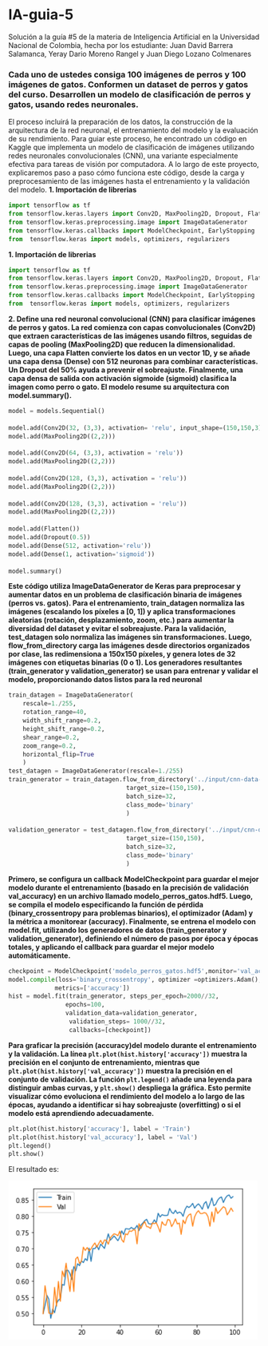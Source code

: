 # IA-guia-5
Solución a la guía #5 de la materia de Inteligencia Artificial en la Universidad Nacional de Colombia, hecha por los estudiante: Juan David Barrera Salamanca, Yeray Dario Moreno Rangel y Juan Diego Lozano Colmenares

### Cada uno de ustedes consiga 100 imágenes de perros y 100 imágenes de gatos. Conformen un dataset de perros y gatos del curso. Desarrollen un modelo de clasificación de perros y gatos, usando redes neuronales.

El proceso incluirá la preparación de los datos, la construcción de la arquitectura de la red neuronal, el entrenamiento del modelo y la evaluación de su rendimiento. Para guiar este proceso, he encontrado un código en Kaggle que implementa un modelo de clasificación de imágenes utilizando redes neuronales convolucionales (CNN), una variante especialmente efectiva para tareas de visión por computadora. A lo largo de este proyecto, explicaremos paso a paso cómo funciona este código, desde la carga y preprocesamiento de las imágenes hasta el entrenamiento y la validación del modelo.
**1. Importación de librerias**
```python
import tensorflow as tf 
from tensorflow.keras.layers import Conv2D, MaxPooling2D, Dropout, Flatten, Dense
from tensorflow.keras.preprocessing.image import ImageDataGenerator
from tensorflow.keras.callbacks import ModelCheckpoint, EarlyStopping
from  tensorflow.keras import models, optimizers, regularizers
```

**1. Importación de librerias**
```python
import tensorflow as tf 
from tensorflow.keras.layers import Conv2D, MaxPooling2D, Dropout, Flatten, Dense
from tensorflow.keras.preprocessing.image import ImageDataGenerator
from tensorflow.keras.callbacks import ModelCheckpoint, EarlyStopping
from  tensorflow.keras import models, optimizers, regularizers
```
**2. Define una red neuronal convolucional (CNN) para clasificar imágenes de perros y gatos. La red comienza con capas convolucionales (Conv2D) que extraen características de las imágenes usando filtros, seguidas de capas de pooling (MaxPooling2D) que reducen la dimensionalidad. Luego, una capa Flatten convierte los datos en un vector 1D, y se añade una capa densa (Dense) con 512 neuronas para combinar características. Un Dropout del 50% ayuda a prevenir el sobreajuste. Finalmente, una capa densa de salida con activación sigmoide (sigmoid) clasifica la imagen como perro o gato. El modelo resume su arquitectura con model.summary().**
```python
model = models.Sequential()

model.add(Conv2D(32, (3,3), activation= 'relu', input_shape=(150,150,3)))
model.add(MaxPooling2D((2,2)))

model.add(Conv2D(64, (3,3), activation = 'relu'))
model.add(MaxPooling2D((2,2)))

model.add(Conv2D(128, (3,3), activation = 'relu'))
model.add(MaxPooling2D((2,2)))

model.add(Conv2D(128, (3,3), activation = 'relu'))
model.add(MaxPooling2D((2,2)))

model.add(Flatten())
model.add(Dropout(0.5))
model.add(Dense(512, activation='relu'))
model.add(Dense(1, activation='sigmoid'))

model.summary()
```
**Este código utiliza ImageDataGenerator de Keras para preprocesar y aumentar datos en un problema de clasificación binaria de imágenes (perros vs. gatos). Para el entrenamiento, train_datagen normaliza las imágenes (escalando los píxeles a [0, 1]) y aplica transformaciones aleatorias (rotación, desplazamiento, zoom, etc.) para aumentar la diversidad del dataset y evitar el sobreajuste. Para la validación, test_datagen solo normaliza las imágenes sin transformaciones. Luego, flow_from_directory carga las imágenes desde directorios organizados por clase, las redimensiona a 150x150 píxeles, y genera lotes de 32 imágenes con etiquetas binarias (0 o 1). Los generadores resultantes (train_generator y validation_generator) se usan para entrenar y validar el modelo, proporcionando datos listos para la red neuronal**

```python
train_datagen = ImageDataGenerator(
    rescale=1./255,
    rotation_range=40,
    width_shift_range=0.2,
    height_shift_range=0.2,
    shear_range=0.2,
    zoom_range=0.2,
    horizontal_flip=True
    )
test_datagen = ImageDataGenerator(rescale=1./255)
train_generator = train_datagen.flow_from_directory('../input/cnn-data-sources/cats_and_dogs/train',
                                 target_size=(150,150),
                                 batch_size=32,
                                 class_mode='binary'
                                 )

validation_generator = test_datagen.flow_from_directory('../input/cnn-data-sources/cats_and_dogs/validation',
                                 target_size=(150,150),
                                 batch_size=32,
                                 class_mode='binary'
                                 )
```
**Primero, se configura un callback ModelCheckpoint para guardar el mejor modelo durante el entrenamiento (basado en la precisión de validación val_accuracy) en un archivo llamado modelo_perros_gatos.hdf5. Luego, se compila el modelo especificando la función de pérdida (binary_crossentropy para problemas binarios), el optimizador (Adam) y la métrica a monitorear (accuracy). Finalmente, se entrena el modelo con model.fit, utilizando los generadores de datos (train_generator y validation_generator), definiendo el número de pasos por época y épocas totales, y aplicando el callback para guardar el mejor modelo automáticamente.**
```python
checkpoint = ModelCheckpoint('modelo_perros_gatos.hdf5',monitor='val_accuracy', verbose= 1, save_best_only=True)
model.compile(loss='binary_crossentropy', optimizer =optimizers.Adam(),
             metrics=['accuracy'])
hist = model.fit(train_generator, steps_per_epoch=2000//32,
                epochs=100,
                validation_data=validation_generator,
                 validation_steps= 1000//32,
                 callbacks=[checkpoint])
```
**Para graficar la precisión (accuracy)del modelo durante el entrenamiento y la validación. La línea `plt.plot(hist.history['accuracy'])` muestra la precisión en el conjunto de entrenamiento, mientras que `plt.plot(hist.history['val_accuracy'])` muestra la precisión en el conjunto de validación. La función `plt.legend()` añade una leyenda para distinguir ambas curvas, y `plt.show()` despliega la gráfica. Esto permite visualizar cómo evoluciona el rendimiento del modelo a lo largo de las épocas, ayudando a identificar si hay sobreajuste (overfitting) o si el modelo está aprendiendo adecuadamente.**
```python
plt.plot(hist.history['accuracy'], label = 'Train')
plt.plot(hist.history['val_accuracy'], label = 'Val')
plt.legend()
plt.show()
```

El resultado es:

![Resultado](https://github.com/jubarreras/IA-guia-5/blob/main/Captura%20de%20pantalla%202025-03-05%20233930.png)
